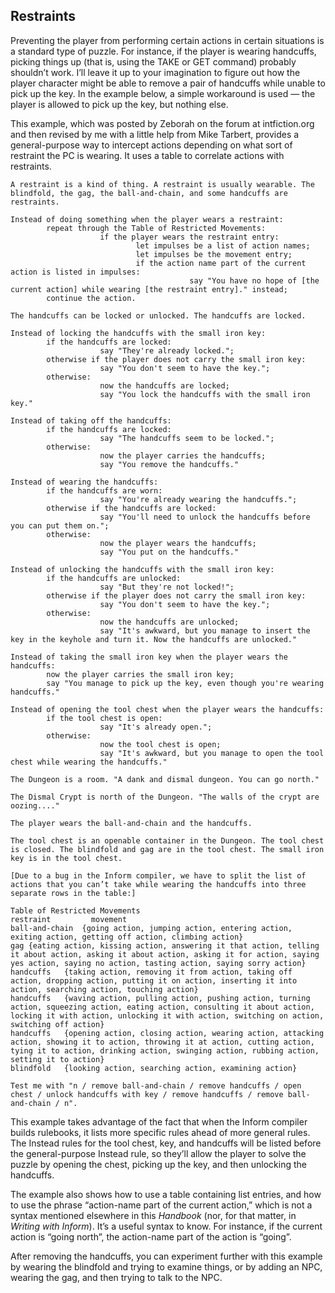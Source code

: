## Restraints

Preventing the player from performing certain actions in certain situations is a standard type of puzzle. For instance, if the player is wearing handcuffs, picking things up (that is, using the TAKE or GET command) probably shouldn’t work. I’ll leave it up to your imagination to figure out how the player character might be able to remove a pair of handcuffs while unable to pick up the key. In the example below, a simple workaround is used — the player is allowed to pick up the key, but nothing else.

This example, which was posted by Zeborah on the forum at intfiction.org and then revised by me with a little help from Mike Tarbert, provides a general-purpose way to intercept actions depending on what sort of restraint the PC is wearing. It uses a table to correlate actions with restraints.

```inform7
A restraint is a kind of thing. A restraint is usually wearable. The blindfold, the gag, the ball-and-chain, and some handcuffs are restraints.

Instead of doing something when the player wears a restraint:
      	repeat through the Table of Restricted Movements:
            		if the player wears the restraint entry:
                  			let impulses be a list of action names;
                  			let impulses be the movement entry;
                  			if the action name part of the current action is listed in impulses:
                        				say "You have no hope of [the current action] while wearing [the restraint entry]." instead;
      	continue the action.

The handcuffs can be locked or unlocked. The handcuffs are locked.

Instead of locking the handcuffs with the small iron key:
      	if the handcuffs are locked:
            		say "They're already locked.";
      	otherwise if the player does not carry the small iron key:
            		say "You don't seem to have the key.";
      	otherwise:
            		now the handcuffs are locked;
            		say "You lock the handcuffs with the small iron key."

Instead of taking off the handcuffs:
      	if the handcuffs are locked:
            		say "The handcuffs seem to be locked.";
      	otherwise:
            		now the player carries the handcuffs;
            		say "You remove the handcuffs."

Instead of wearing the handcuffs:
      	if the handcuffs are worn:
            		say "You're already wearing the handcuffs.";
      	otherwise if the handcuffs are locked:
            		say "You'll need to unlock the handcuffs before you can put them on.";
      	otherwise:
            		now the player wears the handcuffs;
            		say "You put on the handcuffs."

Instead of unlocking the handcuffs with the small iron key:
      	if the handcuffs are unlocked:
            		say "But they're not locked!";
      	otherwise if the player does not carry the small iron key:
            		say "You don't seem to have the key.";
      	otherwise:
            		now the handcuffs are unlocked;
            		say "It's awkward, but you manage to insert the key in the keyhole and turn it. Now the handcuffs are unlocked."

Instead of taking the small iron key when the player wears the handcuffs:
      	now the player carries the small iron key;
      	say "You manage to pick up the key, even though you're wearing handcuffs."

Instead of opening the tool chest when the player wears the handcuffs:
      	if the tool chest is open:
            		say "It's already open.";
      	otherwise:
            		now the tool chest is open;
            		say "It's awkward, but you manage to open the tool chest while wearing the handcuffs."

The Dungeon is a room. "A dank and dismal dungeon. You can go north."

The Dismal Crypt is north of the Dungeon. "The walls of the crypt are oozing...."

The player wears the ball-and-chain and the handcuffs.

The tool chest is an openable container in the Dungeon. The tool chest is closed. The blindfold and gag are in the tool chest. The small iron key is in the tool chest.

[Due to a bug in the Inform compiler, we have to split the list of actions that you can’t take while wearing the handcuffs into three separate rows in the table:]

Table of Restricted Movements
restraint	      movement
ball-and-chain	{going action, jumping action, entering action, exiting action, getting off action, climbing action}
gag	{eating action, kissing action, answering it that action, telling it about action, asking it about action, asking it for action, saying yes action, saying no action, tasting action, saying sorry action}
handcuffs	{taking action, removing it from action, taking off action, dropping action, putting it on action, inserting it into action, searching action, touching action}
handcuffs	{waving action, pulling action, pushing action, turning action, squeezing action, eating action, consulting it about action, locking it with action, unlocking it with action, switching on action, switching off action}
handcuffs	{opening action, closing action, wearing action, attacking action, showing it to action, throwing it at action, cutting action, tying it to action, drinking action, swinging action, rubbing action, setting it to action}
blindfold	{looking action, searching action, examining action}

Test me with "n / remove ball-and-chain / remove handcuffs / open chest / unlock handcuffs with key / remove handcuffs / remove ball-and-chain / n".
```

This example takes advantage of the fact that when the Inform compiler builds rulebooks, it lists more specific rules ahead of more general rules. The Instead rules for the tool chest, key, and handcuffs will be listed before the general-purpose Instead rule, so they’ll allow the player to solve the puzzle by opening the chest, picking up the key, and then unlocking the handcuffs.

The example also shows how to use a table containing list entries, and how to use the phrase “action-name part of the current action,” which is not a syntax mentioned elsewhere in this _Handbook_ (nor, for that matter, in _Writing with Inform_). It’s a useful syntax to know. For instance, if the current action is “going north”, the action-name part of the action is “going”.

After removing the handcuffs, you can experiment further with this example by wearing the blindfold and trying to examine things, or by adding an NPC, wearing the gag, and then trying to talk to the NPC.
